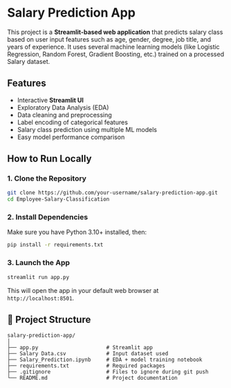 
#  Salary Prediction App

This project is a **Streamlit-based web application** that predicts salary class based on user input features such as age, gender, degree, job title, and years of experience. It uses several machine learning models (like Logistic Regression, Random Forest, Gradient Boosting, etc.) trained on a processed Salary dataset.

##  Features
- Interactive **Streamlit UI**
- Exploratory Data Analysis (EDA)
- Data cleaning and preprocessing
- Label encoding of categorical features
- Salary class prediction using multiple ML models
- Easy model performance comparison

##  How to Run Locally

### 1. Clone the Repository

```bash
git clone https://github.com/your-username/salary-prediction-app.git
cd Employee-Salary-Classification
````

### 2. Install Dependencies

Make sure you have Python 3.10+ installed, then:

```bash
pip install -r requirements.txt
```

### 3. Launch the App

```bash
streamlit run app.py
```

This will open the app in your default web browser at `http://localhost:8501`.

## 📁 Project Structure

```
salary-prediction-app/
│
├── app.py                      # Streamlit app
├── Salary Data.csv             # Input dataset used
├── Salary_Prediction.ipynb     # EDA + model training notebook
├── requirements.txt            # Required packages
├── .gitignore                  # Files to ignore during git push
└── README.md                   # Project documentation
```

